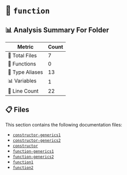 # 📁 `function`

## 📊 Analysis Summary For Folder

| Metric | Count |
|--------|-------|
| 📁 Total Files | 7 |
| 🔧 Functions | 0 |
| 📑 Type Aliases | 13 |
| 📊 Variables | 1 |
| 🔢 Line Count | 22 |


## 📋 Files

This section contains the following documentation files:

- [`constructor-generics1`](./constructor-generics1.md)
- [`constructor-generics2`](./constructor-generics2.md)
- [`constructor`](./constructor.md)
- [`function-generics1`](./function-generics1.md)
- [`function-generics2`](./function-generics2.md)
- [`function1`](./function1.md)
- [`function2`](./function2.md)